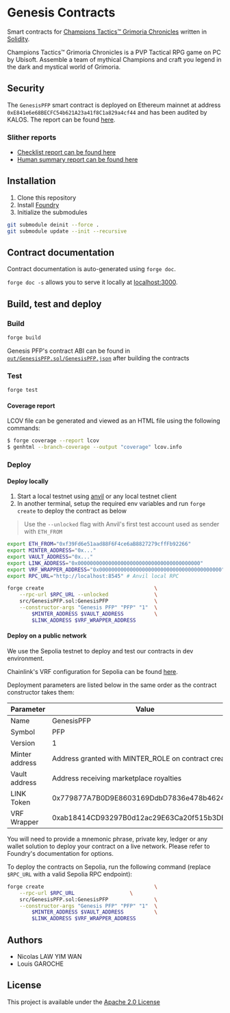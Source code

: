 # Genesis Contracts

Smart contracts for [Champions Tactics™ Grimoria Chronicles](https://championstactics.ubisoft.com/) written in [Solidity](https://soliditylang.org/).

Champions Tactics™ Grimoria Chronicles is a PVP Tactical RPG game on PC by Ubisoft. Assemble a team of mythical Champions and craft you legend in the dark and mystical world of Grimoria.

## Security

The `GenesisPFP` smart contract is deployed on Ethereum mainnet at address `0xE841e6e68BECFC54b621A23a41f8C1a829a4cf44` and has been audited by KALOS. The report can be found [here](<./audit/[KALOS] Ubisoft Genesis PFP Audit Report v1.0 (ENG).pdf>).

### Slither reports

- [Checklist report can be found here](./slither-report-checklist.md)
- [Human summary report can be found here](./slither-report-human-summary.md)

## Installation

1. Clone this repository
2. Install [Foundry](https://book.getfoundry.sh/getting-started/installation)
3. Initialize the submodules

```bash
git submodule deinit --force .
git submodule update --init --recursive
```

## Contract documentation

Contract documentation is auto-generated using `forge doc`.

`forge doc -s` allows you to serve it locally at [localhost:3000](http://localhost:3000).

## Build, test and deploy

### Build

```bash
forge build
```

Genesis PFP's contract ABI can be found in [`out/GenesisPFP.sol/GenesisPFP.json`](out/GenesisPFP.sol/GenesisPFP.json) after building the contracts

### Test

```bash
forge test
```

#### Coverage report

LCOV file can be generated and viewed as an HTML file using the following commands:

```bash
$ forge coverage --report lcov
$ genhtml --branch-coverage --output "coverage" lcov.info
```

### Deploy

#### Deploy locally

1. Start a local testnet using [anvil](https://book.getfoundry.sh/anvil/) or any local testnet client
2. In another terminal, setup the required env variables and run `forge create` to deploy the contract as below

> Use the `--unlocked` flag with Anvil's first test account used as sender with `ETH_FROM`

```bash
export ETH_FROM="0xf39Fd6e51aad88F6F4ce6aB8827279cffFb92266"
export MINTER_ADDRESS="0x..."
export VAULT_ADDRESS="0x..."
export LINK_ADDRESS="0x0000000000000000000000000000000000000000"
export VRF_WRAPPER_ADDRESS="0x0000000000000000000000000000000000000000"
export RPC_URL="http://localhost:8545" # Anvil local RPC

forge create                                    \
    --rpc-url $RPC_URL --unlocked               \
    src/GenesisPFP.sol:GenesisPFP               \
    --constructor-args "Genesis PFP" "PFP" "1"  \
        $MINTER_ADDRESS $VAULT_ADDRESS          \
        $LINK_ADDRESS $VRF_WRAPPER_ADDRESS
```

#### Deploy on a public network

We use the Sepolia testnet to deploy and test our contracts in dev environment.

Chainlink's VRF configuration for Sepolia can be found [here](https://docs.chain.link/resources/link-token-contracts#sepolia-testnet).

Deployment parameters are listed below in the same order as the contract constructor takes them:

| Parameter      | Value                                                 |
| -------------- | ----------------------------------------------------- |
| Name           | GenesisPFP                                            |
| Symbol         | PFP                                                   |
| Version        | 1                                                     |
| Minter address | Address granted with MINTER_ROLE on contract creation |
| Vault address  | Address receiving marketplace royalties               |
| LINK Token     | 0x779877A7B0D9E8603169DdbD7836e478b4624789            |
| VRF Wrapper    | 0xab18414CD93297B0d12ac29E63Ca20f515b3DB46            |

You will need to provide a mnemonic phrase, private key, ledger or any wallet solution to deploy your contract on a live network. Please refer to Foundry's documentation for options.

To deploy the contracts on Sepolia, run the following command (replace `$RPC_URL` with a valid Sepolia RPC endpoint):

```bash
forge create                                    \
    --rpc-url $RPC_URL                  \
    src/GenesisPFP.sol:GenesisPFP               \
    --constructor-args "Genesis PFP" "PFP" "1"  \
        $MINTER_ADDRESS $VAULT_ADDRESS          \
        $LINK_ADDRESS $VRF_WRAPPER_ADDRESS
```

## Authors

* Nicolas LAW YIM WAN
* Louis GAROCHE

## License

This project is available under the [Apache 2.0 License](./LICENSE.md)
